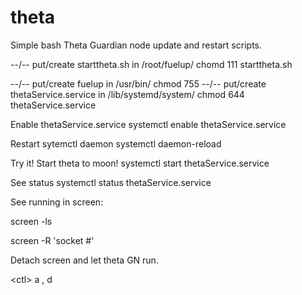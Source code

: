 # theta
Simple bash Theta Guardian node update and restart scripts.

--/--
put/create starttheta.sh in /root/fuelup/
chomd 111 starttheta.sh

--/--
put/create fuelup in /usr/bin/
chmod 755
--/--
put/create thetaService.service in /lib/systemd/system/
chmod 644 thetaService.service

Enable thetaService.service
systemctl enable thetaService.service

Restart sytemctl daemon
systemctl daemon-reload

Try it!
Start theta to moon!
systemctl start thetaService.service

See status
systemctl status thetaService.service

See running in screen:

screen -ls

screen -R 'socket #'

Detach screen and let theta GN run.

\<ctl\> a , d
  
  
